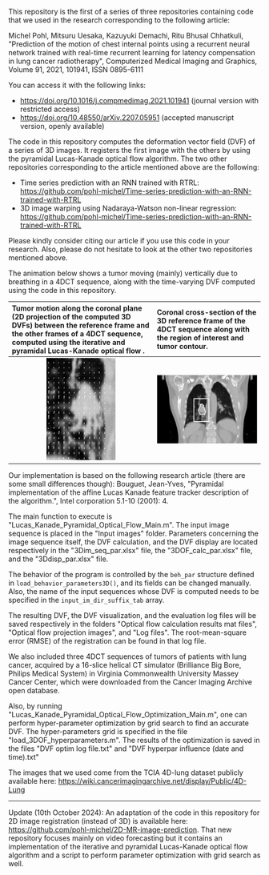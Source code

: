 This repository is the first of a series of three repositories containing code that we used in the research corresponding to the following article:

Michel Pohl, Mitsuru Uesaka, Kazuyuki Demachi, Ritu Bhusal Chhatkuli, "Prediction of the motion of chest internal points using a recurrent neural network trained with real-time recurrent learning for latency compensation in lung cancer radiotherapy",
Computerized Medical Imaging and Graphics,
Volume 91,
2021,
101941,
ISSN 0895-6111

You can access it with the following links:
 - https://doi.org/10.1016/j.compmedimag.2021.101941 (journal version with restricted access)
 - https://doi.org/10.48550/arXiv.2207.05951 (accepted manuscript version, openly available)

The code in this repository computes the deformation vector field (DVF) of a series of 3D images. It registers the first image with the others by using the pyramidal Lucas-Kanade optical flow algorithm. The two other repositories corresponding to the article mentioned above are the following:
 - Time series prediction with an RNN trained with RTRL: https://github.com/pohl-michel/Time-series-prediction-with-an-RNN-trained-with-RTRL
 - 3D image warping using Nadaraya-Watson non-linear regression: https://github.com/pohl-michel/Time-series-prediction-with-an-RNN-trained-with-RTRL

Please kindly consider citing our article if you use this code in your research. Also, please do not hesitate to look at the other two repositories mentioned above.


The animation below shows a tumor moving (mainly) vertically due to breathing in a 4DCT sequence, along with the time-varying DVF computed using the code in this repository. 

| Tumor motion along the coronal plane (2D projection of the computed 3D DVFs) between the reference frame and the other frames of a 4DCT sequence, computed using the iterative and pyramidal Lucas-Kanade optical flow . | Coronal cross-section of the 3D reference frame of the 4DCT sequence along with the region of interest and tumor contour.|
| :--- | :---|
| <center><img src="3DOF_4DCT_111_HM10395.gif" style="width:50%; height:auto;"/></center> | <img src="Input images/111_HM10395 4DCT/coronal_cross_section_with_roi_tumor_contour.jpg"/> |

Our implementation is based on the following research article (there are some small differences though):
Bouguet, Jean-Yves, 
"Pyramidal implementation of the affine Lucas Kanade feature tracker description of the algorithm.", 
Intel corporation 5.1-10 (2001): 4. 

The main function to execute is "Lucas_Kanade_Pyramidal_Optical_Flow_Main.m".
The input image sequence is placed in the "Input images" folder.
Parameters concerning the image sequence itself, the DVF calculation, and the DVF display
are located respectively in the "3Dim_seq_par.xlsx" file, the "3DOF_calc_par.xlsx" file, and the "3Ddisp_par.xlsx" file.

The behavior of the program is controlled by the `beh_par` structure defined in `load_behavior_parameters3D()`,
and its fields can be changed manually.
Also, the name of the input sequences whose DVF is computed needs to be specified in the `input_im_dir_suffix_tab` array.

The resulting DVF, the DVF visualization, and the evaluation log files 
will be saved respectively in the folders "Optical flow calculation results mat files",
"Optical flow projection images", and "Log files".
The root-mean-square error (RMSE) of the registration can be found in that log file.

We also included three 4DCT sequences of tumors of patients with lung cancer,
acquired by a 16-slice helical CT simulator (Brilliance Big Bore, Philips Medical System)
in Virginia Commonwealth University Massey Cancer Center,
which were downloaded from the Cancer Imaging Archive open database.

Also, by running "Lucas_Kanade_Pyramidal_Optical_Flow_Optimization_Main.m", one can perform hyper-parameter optimization by grid search to find an accurate DVF.
The hyper-parameters grid is specified in the file "load_3DOF_hyperparameters.m".
The results of the optimization is saved in the files "DVF optim log file.txt" and "DVF hyperpar influence (date and time).txt" 

The images that we used come from the TCIA 4D-lung dataset publicly available here: https://wiki.cancerimagingarchive.net/display/Public/4D-Lung

----------------------------------------------
Update (10th October 2024): An adaptation of the code in this repository for 2D image registration (instead of 3D) is available here: https://github.com/pohl-michel/2D-MR-image-prediction. That new repository focuses mainly on video forecasting but it contains an implementation of the iterative and pyramidal Lucas-Kanade optical flow algorithm and a script to perform parameter optimization with grid search as well.


